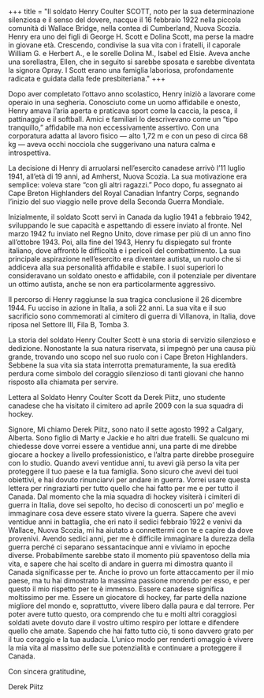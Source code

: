 +++
title = "Il soldato Henry Coulter SCOTT, noto per la sua determinazione silenziosa e il senso del dovere, nacque il 16 febbraio 1922 nella piccola comunità di Wallace Bridge, nella contea di Cumberland, Nuova Scozia. Henry era uno dei figli di George H. Scott e Dolina Scott, ma perse la madre in giovane età. Crescendo, condivise la sua vita con i fratelli, il caporale William G. e Herbert A., e le sorelle Dolina M., Isabel ed Elsie. Aveva anche una sorellastra, Ellen, che in seguito si sarebbe sposata e sarebbe diventata la signora Opray. I Scott erano una famiglia laboriosa, profondamente radicata e guidata dalla fede presbiteriana."
+++


Dopo aver completato l’ottavo anno scolastico, Henry iniziò a lavorare come operaio in una segheria. Conosciuto come un uomo affidabile e onesto, Henry amava l’aria aperta e praticava sport come la caccia, la pesca, il pattinaggio e il softball. Amici e familiari lo descrivevano come un “tipo tranquillo,” affidabile ma non eccessivamente assertivo. Con una corporatura adatta al lavoro fisico — alto 1,72 m e con un peso di circa 68 kg — aveva occhi nocciola che suggerivano una natura calma e introspettiva.

La decisione di Henry di arruolarsi nell’esercito canadese arrivò l’11 luglio 1941, all’età di 19 anni, ad Amherst, Nuova Scozia. La sua motivazione era semplice: voleva stare “con gli altri ragazzi.” Poco dopo, fu assegnato ai Cape Breton Highlanders del Royal Canadian Infantry Corps, segnando l’inizio del suo viaggio nelle prove della Seconda Guerra Mondiale.

Inizialmente, il soldato Scott servì in Canada da luglio 1941 a febbraio 1942, sviluppando le sue capacità e aspettando di essere inviato al fronte. Nel marzo 1942 fu inviato nel Regno Unito, dove rimase per più di un anno fino all’ottobre 1943. Poi, alla fine del 1943, Henry fu dispiegato sul fronte italiano, dove affrontò le difficoltà e i pericoli del combattimento. La sua principale aspirazione nell’esercito era diventare autista, un ruolo che si addiceva alla sua personalità affidabile e stabile. I suoi superiori lo consideravano un soldato onesto e affidabile, con il potenziale per diventare un ottimo autista, anche se non era particolarmente aggressivo.

Il percorso di Henry raggiunse la sua tragica conclusione il 26 dicembre 1944. Fu ucciso in azione in Italia, a soli 22 anni. La sua vita e il suo sacrificio sono commemorati al cimitero di guerra di Villanova, in Italia, dove riposa nel Settore III, Fila B, Tomba 3.

La storia del soldato Henry Coulter Scott è una storia di servizio silenzioso e dedizione. Nonostante la sua natura riservata, si impegnò per una causa più grande, trovando uno scopo nel suo ruolo con i Cape Breton Highlanders. Sebbene la sua vita sia stata interrotta prematuramente, la sua eredità perdura come simbolo del coraggio silenzioso di tanti giovani che hanno risposto alla chiamata per servire.

Lettera al Soldato Henry Coulter Scott da Derek Piitz, uno studente canadese che ha visitato il cimitero ad aprile 2009 con la sua squadra di hockey.

Signore,
Mi chiamo Derek Piitz, sono nato il sette agosto 1992 a Calgary, Alberta. Sono figlio di Marty e Jackie e ho altri due fratelli. Se qualcuno mi chiedesse dove vorrei essere a ventidue anni, una parte di me direbbe giocare a hockey a livello professionistico, e l’altra parte direbbe proseguire con lo studio. Quando avevi ventidue anni, tu avevi già perso la vita per proteggere il tuo paese e la tua famiglia. Sono sicuro che avevi dei tuoi obiettivi, e hai dovuto rinunciarvi per andare in guerra. Vorrei usare questa lettera per ringraziarti per tutto quello che hai fatto per me e per tutto il Canada.
Dal momento che la mia squadra di hockey visiterà i cimiteri di guerra in Italia, dove sei sepolto, ho deciso di conoscerti un po’ meglio e immaginare cosa deve essere stato vivere la guerra. Sapere che avevi ventidue anni in battaglia, che eri nato il sedici febbraio 1922 e venivi da Wallace, Nuova Scozia, mi ha aiutato a connettermi con te e capire da dove provenivi. Avendo sedici anni, per me è difficile immaginare la durezza della guerra perché ci separano sessantacinque anni e viviamo in epoche diverse. Probabilmente sarebbe stato il momento più spaventoso della mia vita, e sapere che hai scelto di andare in guerra mi dimostra quanto il Canada significasse per te. Anche io provo un forte attaccamento per il mio paese, ma tu hai dimostrato la massima passione morendo per esso, e per questo il mio rispetto per te è immenso.
Essere canadese significa moltissimo per me. Essere un giocatore di hockey, far parte della nazione migliore del mondo e, soprattutto, vivere libero dalla paura e dal terrore. Per poter avere tutto questo, ora comprendo che tu e molti altri coraggiosi soldati avete dovuto dare il vostro ultimo respiro per lottare e difendere quello che amate. Sapendo che hai fatto tutto ciò, ti sono davvero grato per il tuo coraggio e la tua audacia. L’unico modo per renderti omaggio è vivere la mia vita al massimo delle sue potenzialità e continuare a proteggere il Canada.

Con sincera gratitudine,

Derek Piitz
